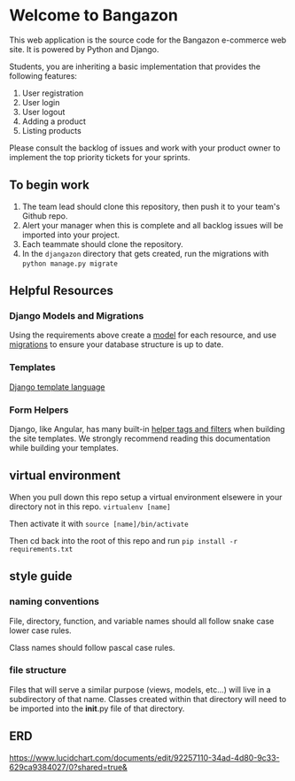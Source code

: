 # Welcome to Bangazon

This web application is the source code for the Bangazon e-commerce web site. It is powered by Python and Django.

Students, you are inheriting a basic implementation that provides the following features:

1. User registration 
1. User login 
1. User logout 
1. Adding a product 
1. Listing products

Please consult the backlog of issues and work with your product owner to implement the top priority tickets for your sprints.

## To begin work

1. The team lead should clone this repository, then push it to your team's Github repo.
1. Alert your manager when this is complete and all backlog issues will be imported into your project.
1. Each teammate should clone the repository.
1. In the `djangazon` directory that gets created, run the migrations with `python manage.py migrate`

## Helpful Resources

### Django Models and Migrations

Using the requirements above create a [model](https://docs.djangoproject.com/en/1.10/topics/db/models/) for each resource, and use [migrations](https://docs.djangoproject.com/en/1.10/topics/migrations/) to ensure your database structure is up to date.

### Templates

[Django template language](https://docs.djangoproject.com/en/1.10/ref/templates/language/)

### Form Helpers

Django, like Angular, has many built-in [helper tags and filters](https://docs.djangoproject.com/en/1.10/ref/templates/builtins/) when building the site templates. We strongly recommend reading this documentation while building your templates.

## virtual environment
When you pull down this repo setup a virtual environment elsewere in your directory not in this repo. 
`virtualenv [name]`

Then activate it with 
`source [name]/bin/activate`

Then cd back into the root of this repo and run 
`pip install -r requirements.txt`


## style guide

### naming conventions

File, directory, function, and variable names should all follow snake case lower case rules. 

Class names should follow pascal case rules.

### file structure
Files that will serve a similar purpose (views, models, etc...) will live in a subdirectory of that name. Classes created within that directory will need to be imported into the __init__.py file of that directory.


## ERD
https://www.lucidchart.com/documents/edit/92257110-34ad-4d80-9c33-629ca9384027/0?shared=true&
